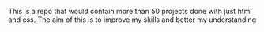 This is a repo that would contain more than 50 projects done with just html and css.
The aim of this is to improve my skills and better my understanding